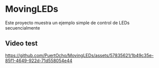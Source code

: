 # MovingLEDs

Este proyecto muestra un ejemplo simple de control de LEDs secuencialmente

## Video test

https://github.com/PuertOcho/MovingLEDs/assets/57835621/1b49c35e-85f1-4649-922d-71d558054e44


